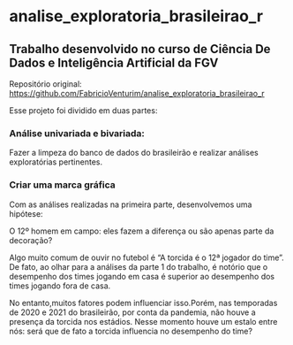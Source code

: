 # analise_exploratoria_brasileirao_r
## Trabalho desenvolvido no curso de Ciência De Dados e Inteligência Artificial da FGV

Repositório original: https://github.com/FabricioVenturim/analise_exploratoria_brasileirao_r

Esse projeto foi dividido em duas partes:

### Análise univariada e bivariada:

Fazer a limpeza do banco de dados do brasileirão e realizar análises exploratórias pertinentes. 

### Criar uma marca gráfica

Com as análises realizadas na primeira parte, desenvolvemos uma hipótese:

O 12º homem em campo: eles fazem a diferença ou são apenas parte da decoração?

Algo muito comum de ouvir no futebol é “A torcida é o 12ª jogador do time”. De fato, ao olhar para a análises da parte 1 do trabalho, é notório que o desempenho dos times jogando em casa é superior ao desempenho dos times jogando fora de casa.

No entanto,muitos fatores podem influenciar isso.Porém, nas temporadas de 2020 e 2021 do brasileirão, por conta da pandemia, não houve a presença da torcida nos estádios. Nesse momento houve um estalo entre nós: será que de fato a torcida influencia no desempenho do time?
